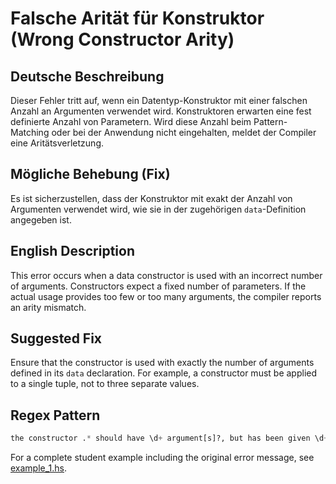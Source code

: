# Falsche Arität für Konstruktor (Wrong Constructor Arity)

## Deutsche Beschreibung
Dieser Fehler tritt auf, wenn ein Datentyp-Konstruktor mit einer falschen Anzahl an Argumenten verwendet wird. Konstruktoren erwarten eine fest definierte Anzahl von Parametern. Wird diese Anzahl beim Pattern-Matching oder bei der Anwendung nicht eingehalten, meldet der Compiler eine Aritätsverletzung.

## Mögliche Behebung (Fix)
Es ist sicherzustellen, dass der Konstruktor mit exakt der Anzahl von Argumenten verwendet wird, wie sie in der zugehörigen `data`-Definition angegeben ist.

## English Description
This error occurs when a data constructor is used with an incorrect number of arguments. Constructors expect a fixed number of parameters. If the actual usage provides too few or too many arguments, the compiler reports an arity mismatch.

## Suggested Fix
Ensure that the constructor is used with exactly the number of arguments defined in its `data` declaration. For example, a constructor must be applied to a single tuple, not to three separate values.

## Regex Pattern
```python
the constructor .* should have \d+ argument[s]?, but has been given \d+
```

For a complete student example including the original error message, see [example_1.hs](./example_1.hs).
